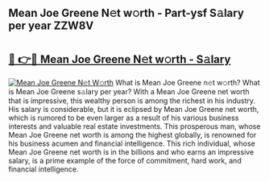 ## Mean Joe Greene N𝚎t w𝚘rth - Part-ysf S𝚊lary per year ZZW8V

# <h2><a href="http://gc1ei0.nevu.top/?p=Mean+Joe+Greene">🔗 👉🔴 Mean Joe Greene N𝚎t w𝚘rth - S𝚊lary</a></h2>

[![Mean Joe Greene N𝚎t W𝚘rth](https://i.imgur.com/Oavwk0R.jpeg)](http://gc1ei0.nevu.top/?p=Mean+Joe+Greene)
What is Mean Joe Greene n𝚎t w𝚘rth? What is Mean Joe Greene s𝚊lary per year?
With a Mean Joe Greene net worth that is impressive, this wealthy person is among the richest in his industry. His salary is considerable, but it is eclipsed by Mean Joe Greene net worth, which is rumored to be even larger as a result of his various business interests and valuable real estate investments. This prosperous man, whose Mean Joe Greene net worth is among the highest globally, is renowned for his business acumen and financial intelligence. This rich individual, whose Mean Joe Greene net worth is in the billions and who earns an impressive salary, is a prime example of the force of commitment, hard work, and financial intelligence.
